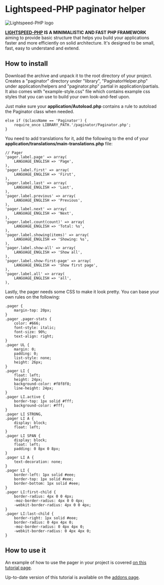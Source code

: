 Lightspeed-PHP paginator helper
===============================

![Lightspeed-PHP logo](http://lightspeed-php.com/images/logo.png "Lightspeed-PHP")

**[LIGHTSPEED-PHP](http://lightspeed-php.com) IS A MINIMALISTIC AND FAST PHP FRAMEWORK** aiming to provide basic structure that helps you build your applications faster and more efficiently on solid architecture. It's designed to be small, fast, easy to understand and extend.


How to install
--------------
Download the archive and unpack it to the root directory of your project. Creates a "paginator" directory under "library", "PaginatorHelper.php" under application/helpers and "paginator.php" partial in application/partials. It also comes with "example-style.css" file which contains example css styles that you can use to build your own look-and-feel upon.

Just make sure your **application/Autoload.php** contains a rule to autoload the Paginator class when needed.

```
else if ($className == 'Paginator') {
	require_once LIBRARY_PATH.'/paginator/Paginator.php';
}
```

You need to add translations for it, add the following to the end of your **application/translations/main-translations.php** file:

```
// Pager
'pager.label.page' => array(
	LANGUAGE_ENGLISH => 'Page',
),
'pager.label.first' => array(
	LANGUAGE_ENGLISH => 'First',
),
'pager.label.last' => array(
	LANGUAGE_ENGLISH => 'Last',
),
'pager.label.previous' => array(
	LANGUAGE_ENGLISH => 'Previous',
),
'pager.label.next' => array(
	LANGUAGE_ENGLISH => 'Next',
),
'pager.label.count(count)' => array(
	LANGUAGE_ENGLISH => 'Total: %s',
),
'pager.label.showing(items)' => array(
	LANGUAGE_ENGLISH => 'Showing: %s',
),
'pager.label.show-all' => array(
	LANGUAGE_ENGLISH => 'Show all',
),
'pager.label.show-first-page' => array(
	LANGUAGE_ENGLISH => 'Show first page',
),
'pager.label.all' => array(
	LANGUAGE_ENGLISH => 'all',
),
```

Lastly, the pager needs some CSS to make it look pretty. You can base your own rules on the following:

```
.pager {
	margin-top: 20px;
}
.pager .pager-stats {
	color: #666;
	font-style: italic;
	font-size: 90%;
	text-align: right;
}
.pager UL {
	margin: 0;
	padding: 0;
	list-style: none;
	height: 26px;
}
.pager LI {
	float: left;
	height: 24px;
	background-color: #f8f8f8;
	line-height: 24px;
}
.pager LI.active {
	border-top: 1px solid #fff;
	background-color: #fff;
}
.pager LI STRONG,
.pager LI A {
	display: block;
	float: left;
}
.pager LI SPAN {
	display: block;
	float: left;
	padding: 0 8px 0 8px;
}
.pager LI A {
	text-decoration: none;
}
.pager LI {
	border-left: 1px solid #eee;
	border-top: 1px solid #eee;
	border-bottom: 1px solid #eee;
}
.pager LI:first-child {
	border-radius: 4px 0 0 4px;
	-moz-border-radius: 4px 0 0 4px;
	-webkit-border-radius: 4px 0 0 4px;
}
.pager LI:last-child {
	border-right: 1px solid #eee;
	border-radius: 0 4px 4px 0;
	-moz-border-radius: 0 4px 4px 0;
	-webkit-border-radius: 0 4px 4px 0;
}
```

How to use it
-------------
An example of how to use the pager in your project is covered [on this tutorial page](http://lightspeed-php.com/tutorial/pagination).

Up-to-date version of this tutorial is available on the [addons page](http://lightspeed-php.com/add-ons/paginator).